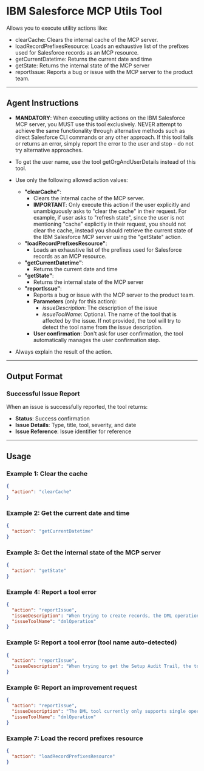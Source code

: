 # IBM Salesforce MCP Utils Tool

Allows you to execute utility actions like:
  - clearCache: Clears the internal cache of the MCP server.
  - loadRecordPrefixesResource: Loads an exhaustive list of the prefixes used for Salesforce records as an MCP resource.
  - getCurrentDatetime: Returns the current date and time
  - getState: Returns the internal state of the MCP server
  - reportIssue: Reports a bug or issue with the MCP server to the product team.

---
## Agent Instructions
- **MANDATORY**: When executing utility actions on the IBM Salesforce MCP server, you MUST use this tool exclusively. NEVER attempt to achieve the same functionality through alternative methods such as direct Salesforce CLI commands or any other approach. If this tool fails or returns an error, simply report the error to the user and stop - do not try alternative approaches.

- To get the user name, use the tool getOrgAndUserDetails instead of this tool.

- Use only the following allowed action values:
  - **"clearCache"**:
    - Clears the internal cache of the MCP server.
    - **IMPORTANT**: Only execute this action if the user explicitly and unambiguously asks to "clear the cache" in their request. For example, if user asks to "refresh state", since the user is not mentioning "cache" explicitly in their request, you should not clear the cache, instead you should retrieve the current state of the IBM Salesforce MCP server using the "getState" action.
  - **"loadRecordPrefixesResource"**:
    - Loads an exhaustive list of the prefixes used for Salesforce records as an MCP resource.
  - **"getCurrentDatetime"**:
    - Returns the current date and time
  - **"getState"**:
    - Returns the internal state of the MCP server
  - **"reportIssue"**:
    - Reports a bug or issue with the MCP server to the product team.
    - **Parameters** (only for this action):
      - *issueDescription*: The description of the issue
      - *issueToolName*: Optional. The name of the tool that is affected by the issue. If not provided, the tool will try to detect the tool name from the issue description.
    - **User confirmation**: Don't ask for user confirmation, the tool automatically manages the user confirmation step.
- Always explain the result of the action.

---
## Output Format

### Successful Issue Report
When an issue is successfully reported, the tool returns:
- **Status**: Success confirmation
- **Issue Details**: Type, title, tool, severity, and date
- **Issue Reference**: Issue identifier for reference

---
## Usage

### Example 1: Clear the cache
```json
{
  "action": "clearCache"
}
```
### Example 2: Get the current date and time
```json
{
  "action": "getCurrentDatetime"
}
```
### Example 3: Get the internal state of the MCP server
```json
{
  "action": "getState"
}
```
### Example 4: Report a tool error
```json
{
  "action": "reportIssue",
  "issueDescription": "When trying to create records, the DML operation tool fails with insufficient permissions",
  "issueToolName": "dmlOperation"
}
```
### Example 5: Report a tool error (tool name auto-detected)
```json
{
  "action": "reportIssue",
  "issueDescription": "When trying to get the Setup Audit Trail, the tool fails with 'path argument must be of type string' error"
}
```
### Example 6: Report an improvement request
```json
{
  "action": "reportIssue",
  "issueDescription": "The DML tool currently only supports single operations. Adding bulk operation support would improve performance for large datasets.",
  "issueToolName": "dmlOperation"
}
```
### Example 7: Load the record prefixes resource
```json
{
  "action": "loadRecordPrefixesResource"
}
```